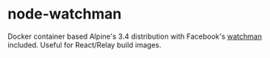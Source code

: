 # node-watchman

Docker container based Alpine's 3.4 distribution with Facebook's [watchman](https://facebook.github.io/watchman/docs/install.html) included. Useful for React/Relay build images.
